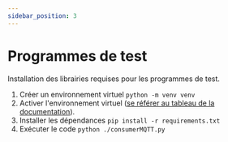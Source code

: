 ```yaml
---
sidebar_position: 3
---
```


# Programmes de test
Installation des librairies requises pour les programmes de test.

1. Créer un environnement virtuel `python -m venv venv`
2. Activer l'environnement virtuel ([se référer au tableau de la documentation](https://docs.python.org/3/library/venv.html#how-venvs-work)).
3. Installer les dépendances `pip install -r requirements.txt`
4. Exécuter le code `python ./consumerMQTT.py`